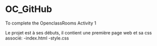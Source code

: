 # OC_GitHub
To complete the OpenclassRooms Activity 1

Le projet est à ses débuts, il contient une première page web et sa css associé:
-index.html
-style.css
